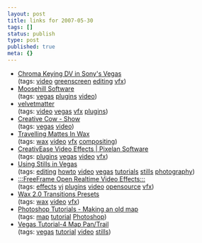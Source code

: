 ```yaml
---
layout: post
title: links for 2007-05-30
tags: []
status: publish
type: post
published: true
meta: {}
---
```

<ul class="delicious">
	<li>
		<div class="delicious-link"><a href="http://digitalproducer.digitalmedianet.com/articles/viewarticle.jsp?id=31596">Chroma Keying DV in Sony's Vegas</a></div>
		<div class="delicious-tags">(tags: <a href="http://del.icio.us/markmorga/video">video</a> <a href="http://del.icio.us/markmorga/greenscreen">greenscreen</a> <a href="http://del.icio.us/markmorga/editing">editing</a> <a href="http://del.icio.us/markmorga/vfx">vfx</a>)</div>
	</li>
	<li>
		<div class="delicious-link"><a href="http://www.moosehill.se/index.php?page=vegas/6cc.php">Moosehill Software</a></div>
		<div class="delicious-tags">(tags: <a href="http://del.icio.us/markmorga/vegas">vegas</a> <a href="http://del.icio.us/markmorga/plugins">plugins</a> <a href="http://del.icio.us/markmorga/video">video</a>)</div>
	</li>
	<li>
		<div class="delicious-link"><a href="http://www.velvetmatter.com/gallery.html">velvetmatter</a></div>
		<div class="delicious-tags">(tags: <a href="http://del.icio.us/markmorga/video">video</a> <a href="http://del.icio.us/markmorga/vegas">vegas</a> <a href="http://del.icio.us/markmorga/vfx">vfx</a> <a href="http://del.icio.us/markmorga/plugins">plugins</a>)</div>
	</li>
	<li>
		<div class="delicious-link"><a href="http://www.creativecow.net/show.php?page=/articles/kumar_satish/vegas_morph/index.htm">Creative Cow - Show</a></div>
		<div class="delicious-tags">(tags: <a href="http://del.icio.us/markmorga/vegas">vegas</a> <a href="http://del.icio.us/markmorga/video">video</a>)</div>
	</li>
	<li>
		<div class="delicious-link"><a href="http://www.debugmode.com/tuts/wax/travelling_mattes/travelling_mattes.htm">Travelling Mattes In Wax</a></div>
		<div class="delicious-tags">(tags: <a href="http://del.icio.us/markmorga/wax">wax</a> <a href="http://del.icio.us/markmorga/video">video</a> <a href="http://del.icio.us/markmorga/vfx">vfx</a> <a href="http://del.icio.us/markmorga/compositing">compositing</a>)</div>
	</li>
	<li>
		<div class="delicious-link"><a href="http://www.pixelan.com/ce/intro.htm">CreativEase Video Effects | Pixelan Software</a></div>
		<div class="delicious-tags">(tags: <a href="http://del.icio.us/markmorga/plugins">plugins</a> <a href="http://del.icio.us/markmorga/vegas">vegas</a> <a href="http://del.icio.us/markmorga/video">video</a> <a href="http://del.icio.us/markmorga/vfx">vfx</a>)</div>
	</li>
	<li>
		<div class="delicious-link"><a href="http://www.martyhedler.com/homepage/Vegas_Tutorials.html">Using Stills in Vegas</a></div>
		<div class="delicious-tags">(tags: <a href="http://del.icio.us/markmorga/editing">editing</a> <a href="http://del.icio.us/markmorga/howto">howto</a> <a href="http://del.icio.us/markmorga/video">video</a> <a href="http://del.icio.us/markmorga/vegas">vegas</a> <a href="http://del.icio.us/markmorga/tutorials">tutorials</a> <a href="http://del.icio.us/markmorga/stills">stills</a> <a href="http://del.icio.us/markmorga/photography">photography</a>)</div>
	</li>
	<li>
		<div class="delicious-link"><a href="http://freeframe.sourceforge.net/index.html">:::FreeFrame Open Realtime Video Effects:::</a></div>
		<div class="delicious-tags">(tags: <a href="http://del.icio.us/markmorga/effects">effects</a> <a href="http://del.icio.us/markmorga/vj">vj</a> <a href="http://del.icio.us/markmorga/plugins">plugins</a> <a href="http://del.icio.us/markmorga/video">video</a> <a href="http://del.icio.us/markmorga/opensource">opensource</a> <a href="http://del.icio.us/markmorga/vfx">vfx</a>)</div>
	</li>
	<li>
		<div class="delicious-link"><a href="http://users.otenet.gr/~vassias/index.htm">Wax 2.0 Transitions Presets</a></div>
		<div class="delicious-tags">(tags: <a href="http://del.icio.us/markmorga/wax">wax</a> <a href="http://del.icio.us/markmorga/video">video</a> <a href="http://del.icio.us/markmorga/vfx">vfx</a>)</div>
	</li>
	<li>
		<div class="delicious-link"><a href="http://www.devclever.com/making-an-old-map.html">Photoshop Tutorials - Making an old map</a></div>
		<div class="delicious-tags">(tags: <a href="http://del.icio.us/markmorga/map">map</a> <a href="http://del.icio.us/markmorga/tutorial">tutorial</a> <a href="http://del.icio.us/markmorga/Photoshop">Photoshop</a>)</div>
	</li>
	<li>
		<div class="delicious-link"><a href="http://www.wideopenwest.com/~wvg/tutorial-4.htm">Vegas Tutorial-4 Map Pan/Trail</a></div>
		<div class="delicious-tags">(tags: <a href="http://del.icio.us/markmorga/vegas">vegas</a> <a href="http://del.icio.us/markmorga/tutorial">tutorial</a> <a href="http://del.icio.us/markmorga/video">video</a> <a href="http://del.icio.us/markmorga/stills">stills</a>)</div>
	</li>
</ul>
